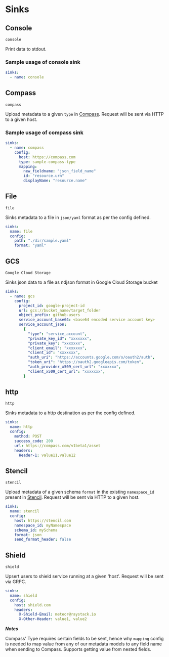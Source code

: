 # Sinks

## Console

`console`

Print data to stdout.

### Sample usage of console sink

```yaml
sinks:
  - name: console
```

## Compass

`compass`

Upload metadata to a given `type` in [Compass](https://github.com/raystack/meteor/tree/cb12c3ecf8904cf3f4ce365ca8981ccd132f35d0/docs/reference/github.com/raystack/compass/README.md). Request will be sent via HTTP to a given host.

### Sample usage of compass sink

```yaml
sinks:
  - name: compass
    config:
      host: https://compass.com
      type: sample-compass-type
      mapping:
        new_fieldname: "json_field_name"
        id: "resource.urn"
        displayName: "resource.name"
```

## File

`file`

Sinks metadata to a file in `json/yaml` format as per the config defined.

```yaml
sinks:
  name: file
  config:
    path: "./dir/sample.yaml"
    format: "yaml"
```

## GCS

`Google Cloud Storage`

Sinks json data to a file as ndjson format in Google Cloud Storage bucket

```yaml
sinks:
  - name: gcs
    config:
      project_id: google-project-id
      url: gcs://bucket_name/target_folder
      object_prefix: github-users
      service_account_base64: <base64 encoded service account key>
      service_account_json:
        {
          "type": "service_account",
          "private_key_id": "xxxxxxx",
          "private_key": "xxxxxxx",
          "client_email": "xxxxxxx",
          "client_id": "xxxxxxx",
          "auth_uri": "https://accounts.google.com/o/oauth2/auth",
          "token_uri": "https://oauth2.googleapis.com/token",
          "auth_provider_x509_cert_url": "xxxxxxx",
          "client_x509_cert_url": "xxxxxxx",
        }
```

## http

`http`

Sinks metadata to a http destination as per the config defined.

```yaml
sinks:
  name: http
  config:
    method: POST
    success_code: 200
    url: https://compass.com/v1beta1/asset
    headers:
      Header-1: value11,value12
```

## Stencil

`stencil`

Upload metadata of a given schema `format` in the existing `namespace_id` present in [Stencil](https://github.com/raystack/meteor/tree/cb12c3ecf8904cf3f4ce365ca8981ccd132f35d0/docs/reference/github.com/raystack/stencil/README.md). Request will be sent via HTTP to a given host.

```yaml
sinks:
  name: stencil
  config:
    host: https://stencil.com
    namespace_id: myNamespace
    schema_id: mySchema
    format: json
    send_format_header: false
```

## Shield

`shield`

Upsert users to shield service running at a given 'host'. Request will be sent via GRPC.

```yaml
sinks:
  name: shield
  config:
    host: shield.com
    headers:
      X-Shield-Email: meteor@raystack.io
      X-Other-Header: value1, value2
```

_**Notes**_

Compass' Type requires certain fields to be sent, hence why `mapping` config is needed to map value from any of our metadata models to any field name when sending to Compass. Supports getting value from nested fields.
